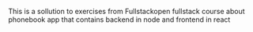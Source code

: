 This is a sollution to exercises from Fullstackopen fullstack course
about phonebook app that contains backend in node and frontend in react
